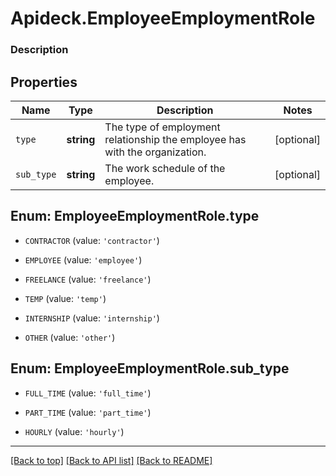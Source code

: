 # Apideck.EmployeeEmploymentRole

### Description

## Properties
Name | Type | Description | Notes
------------ | ------------- | ------------- | -------------
`type` | **string** | The type of employment relationship the employee has with the organization. | [optional] 
`sub_type` | **string** | The work schedule of the employee. | [optional] 





<a name="TYPE"></a>
## Enum: EmployeeEmploymentRole.type


* `CONTRACTOR` (value: `'contractor'`)

* `EMPLOYEE` (value: `'employee'`)

* `FREELANCE` (value: `'freelance'`)

* `TEMP` (value: `'temp'`)

* `INTERNSHIP` (value: `'internship'`)

* `OTHER` (value: `'other'`)




<a name="SUB_TYPE"></a>
## Enum: EmployeeEmploymentRole.sub_type


* `FULL_TIME` (value: `'full_time'`)

* `PART_TIME` (value: `'part_time'`)

* `HOURLY` (value: `'hourly'`)




---

[[Back to top]](#) [[Back to API list]](../../../../README.md#documentation-for-api-endpoints) [[Back to README]](../../../../README.md)


